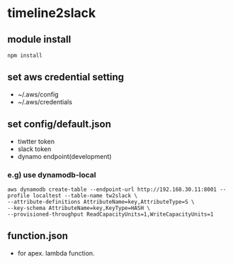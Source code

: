# timeline2slack

## module install

```
npm install
```

## set aws credential setting
- ~/.aws/config
- ~/.aws/credentials

## set config/default.json
- tiwtter token
- slack token
- dynamo endpoint(development)

### e.g) use dynamodb-local

```
aws dynamodb create-table --endpoint-url http://192.168.30.11:8001 --profile localtest --table-name tw2slack \
--attribute-definitions AttributeName=key,AttributeType=S \
--key-schema AttributeName=key,KeyType=HASH \
--provisioned-throughput ReadCapacityUnits=1,WriteCapacityUnits=1
```

## function.json
- for apex. lambda function.


